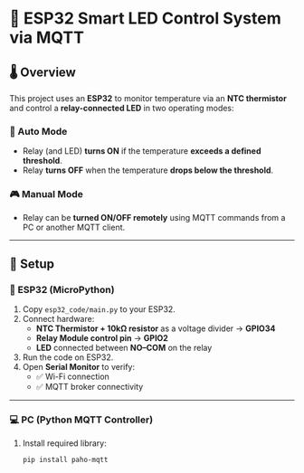 # 🔌 ESP32 Smart LED Control System via MQTT

## 🌡️ Overview
This project uses an **ESP32** to monitor temperature via an **NTC thermistor** and control a **relay-connected LED** in two operating modes:

### 🔁 Auto Mode
- Relay (and LED) **turns ON** if the temperature **exceeds a defined threshold**.  
- Relay **turns OFF** when the temperature **drops below the threshold**.  

### 🎮 Manual Mode
- Relay can be **turned ON/OFF remotely** using MQTT commands from a PC or another MQTT client.  

---

## 🔧 Setup

### 📱 ESP32 (MicroPython)
1. Copy `esp32_code/main.py` to your ESP32.  
2. Connect hardware:
   - **NTC Thermistor + 10kΩ resistor** as a voltage divider → **GPIO34**  
   - **Relay Module control pin** → **GPIO2**  
   - **LED** connected between **NO–COM** on the relay  
3. Run the code on ESP32.  
4. Open **Serial Monitor** to verify:
   - ✅ Wi-Fi connection  
   - ✅ MQTT broker connectivity  

---

### 💻 PC (Python MQTT Controller)
1. Install required library:
   ```bash
   pip install paho-mqtt
